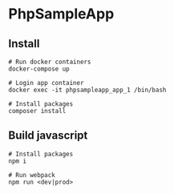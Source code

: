 # PhpSampleApp

## Install
```
# Run docker containers
docker-compose up

# Login app container
docker exec -it phpsampleapp_app_1 /bin/bash

# Install packages
composer install
```

## Build javascript
```
# Install packages
npm i

# Run webpack
npm run <dev|prod>
```